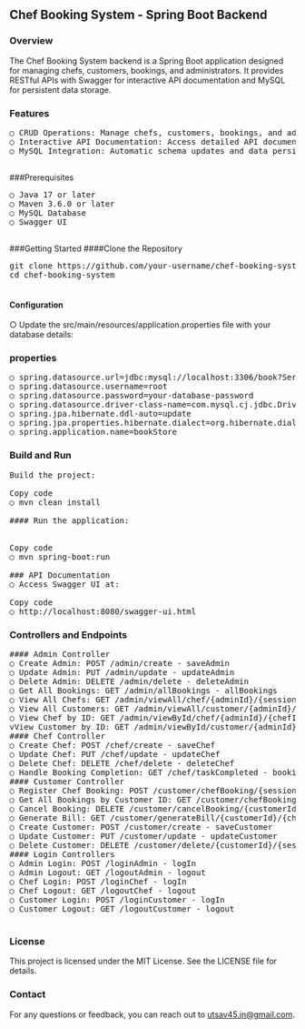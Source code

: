 ## Chef Booking System - Spring Boot Backend
### Overview
The Chef Booking System backend is a Spring Boot application designed for managing chefs, customers, bookings, and administrators. It provides RESTful APIs with Swagger for interactive API documentation and MySQL for persistent data storage.

### Features
<pre>
○ CRUD Operations: Manage chefs, customers, bookings, and administrators.
○ Interactive API Documentation: Access detailed API documentation using Swagger.
○ MySQL Integration: Automatic schema updates and data persistence.
  </pre>
###Prerequisites
<pre>
○ Java 17 or later
○ Maven 3.6.0 or later
○ MySQL Database
○ Swagger UI
  </pre>
###Getting Started
####Clone the Repository
<pre>
git clone https://github.com/your-username/chef-booking-system.git
cd chef-booking-system
  </pre>
#### Configuration
○ Update the src/main/resources/application.properties file with your database details:

### properties
<pre>
○ spring.datasource.url=jdbc:mysql://localhost:3306/book?ServerTimeZone=UTC
○ spring.datasource.username=root
○ spring.datasource.password=your-database-password
○ spring.datasource.driver-class-name=com.mysql.cj.jdbc.Driver
○ spring.jpa.hibernate.ddl-auto=update
○ spring.jpa.properties.hibernate.dialect=org.hibernate.dialect.MySQLDialect
○ spring.application.name=bookStore
</pre>
### Build and Run
<pre>
Build the project:

Copy code
○ mvn clean install

#### Run the application:


Copy code
○ mvn spring-boot:run

### API Documentation
○ Access Swagger UI at:

Copy code
○ http://localhost:8080/swagger-ui.html
</pre>
### Controllers and Endpoints
<pre>
#### Admin Controller
○ Create Admin: POST /admin/create - saveAdmin
○ Update Admin: PUT /admin/update - updateAdmin
○ Delete Admin: DELETE /admin/delete - deleteAdmin
○ Get All Bookings: GET /admin/allBookings - allBookings
○ View All Chefs: GET /admin/viewAll/chef/{adminId}/{sessionKey} - findAllChef
○ View All Customers: GET /admin/viewAll/customer/{adminId}/{sessionKey} - findAllCustomer
○ View Chef by ID: GET /admin/viewById/chef/{adminId}/{chefId}/{sessionKey} - findChefById
vView Customer by ID: GET /admin/viewById/customer/{adminId}/{customerId}/{sessionKey} - findCustomerById
#### Chef Controller
○ Create Chef: POST /chef/create - saveChef
○ Update Chef: PUT /chef/update - updateChef
○ Delete Chef: DELETE /chef/delete - deleteChef
○ Handle Booking Completion: GET /chef/taskCompleted - bookingCompletionHandler
#### Customer Controller
○ Register Chef Booking: POST /customer/chefBooking/{sessionKey} - registerChefBooking
○ Get All Bookings by Customer ID: GET /customer/chefBooking/{customerId}/{sessionKey} - allBookingByCustomerId
○ Cancel Booking: DELETE /customer/cancelBooking/{customerId}/{sessionKey} - deleteBooking
○ Generate Bill: GET /customer/generateBill/{customerId}/{chefBookingId}/{sessionKey} - generateBillHandler
○ Create Customer: POST /customer/create - saveCustomer
○ Update Customer: PUT /customer/update - updateCustomer
○ Delete Customer: DELETE /customer/delete/{customerId}/{sessionKey} - deleteCustomer
#### Login Controllers
○ Admin Login: POST /loginAdmin - logIn
○ Admin Logout: GET /logoutAdmin - logout
○ Chef Login: POST /loginChef - logIn
○ Chef Logout: GET /logoutChef - logout
○ Customer Login: POST /loginCustomer - logIn
○ Customer Logout: GET /logoutCustomer - logout

</pre>
### License
This project is licensed under the MIT License. See the LICENSE file for details.

### Contact
For any questions or feedback, you can reach out to utsav45.jn@gmail.com.
